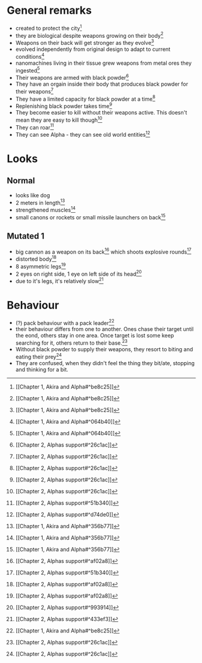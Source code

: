 # General remarks
- created to protect the city[^2]
- they are biological despite weapons growing on their body[^2] 
- Weapons on their back will get stronger as they evolve[^2]
- evolved independently from original design to adapt to current conditions[^3]
- nanomachines living in their tissue grew weapons from metal ores they ingested[^3]
- Their weapons are armed with black powder[^4]
- They have an orgain inside their body that produces black powder for their weapons[^4]
- They have a limited capacity for black powder at a time[^4]
- Replenishing black powder takes time[^4]
- They become easier to kill without their weapons active. This doesn't mean they are easy to kill though[^4]
- They can roar[^7]
- They can see Alpha - they can see old world entities[^9]
# Looks
## Normal
- looks like dog
- 2 meters in length[^1]
- strengthened muscles[^1]
- small canons or rockets or small missile launchers on back[^1]
## Mutated 1
- big cannon as a weapon on its back[^5] which shoots explosive rounds[^8]
- distorted body[^5]
- 8 asymmetric legs[^5]
- 2 eyes on right side, 1 eye on left side of its head[^6]
- due to it's legs, it's relatively slow[^10]
# Behaviour
- (?) pack behaviour with a pack leader[^2]
- their behaviour differs from one to another. Ones chase their target until the eond, others stay in one area. Once target is lost some keep searching for it, others return to their base.[^4]
- Without black powder to supply their weapons, they resort to biting and eating their prey[^4]
- They are confused, when they didn't feel the thing they bit/ate, stopping and thinking for a bit.


[^1]: [[Chapter 1, Akira and Alpha#^356b77]]

[^2]: [[Chapter 1, Akira and Alpha#^be8c25]]

[^3]: [[Chapter 1, Akira and Alpha#^064b40]]

[^4]: [[Chapter 2, Alphas support#^26c1ac]]

[^5]: [[Chapter 2, Alphas support#^af02a8]]

[^6]: [[Chapter 2, Alphas support#^993914]]

[^7]: [[Chapter 2, Alphas support#^51b340]]

[^8]: [[Chapter 2, Alphas support#^51b340]]

[^9]: [[Chapter 2, Alphas support#^d74de0]]

[^10]: [[Chapter 2, Alphas support#^433ef3]]
